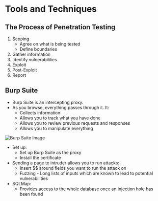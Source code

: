 # Tools and Techniques

## The Process of Penetration Testing

1. Scoping
   - Agree on what is being tested
   - Define boundaries
2. Gather information
3. Identify vulnerabilities
4. Exploit
5. Post-Exploit
6. Report

## Burp Suite

- Burp Suite is an intercepting proxy.
- As you browse, everything passes through it. It:
  - Collects information
  - Allows you to track what you have done
  - Allows you to review previous requests and responses
  - Allows you to manipulate everything

![Burp Suite Image](https://remnote-user-data.s3.amazonaws.com/0jUBwszGgDyBaXmAEuT2x6myuX7PfAUQuYtc87ZRns79u6avCpne6aM9Spxd9nhEdip6BLbxTO6wcqP82tCHr3WAqBzxKYYGd40bDHdqZEJQLiQQBAWNht-vao1c6asV.png)

- Set up:
  - Set up Burp Suite as the proxy
  - Install the certificate
- Sending a page to intruder allows you to run attacks:
  - Insert \$\$ around fields you want to run the attack on
  - Fuzzing - Long lists of inputs which are known to lead to potential vulnerabilities
- SQLMap:
  - Provides access to the whole database once an injection hole has been found
